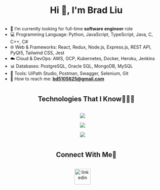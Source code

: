 <!--
**bd5105625/bd5105625** is a ✨ _special_ ✨ repository because its `README.md` (this file) appears on your GitHub profile.

Here are some ideas to get you started:
-->

<div id="user-content-toc">
  <ul align="center">
    <summary><h1 style="display: inline-block">Hi 👋, I'm Brad Liu </h1></summary>
  </ul>
</div>

<!--Intro part-->

- 🔭 I’m currently looking for full-time **software engineer** role 
- 💻 Programming Language: Python, JavaScript, TypeScript, Java, C, C++, C#
- 🌐 Web & Frameworks: React, Redux, Node.js, Express.js, REST API, PyQt5, Tailwind CSS, Jest
- ☁️ Cloud & DevOps: AWS, GCP, Kubernetes, Docker, Heroku, Jenkins
- 📊 Databases: PostgreSQL, Oracle SQL, MongoDB, MySQL
- 🔧 Tools: UiPath Studio, Postman, Swagger, Selenium, Git
- 💬 How to reach me: **bd5105625@gmail.com**

<!--Intro end-->


<!--h1 without bottom border-->
<div id="user-content-toc">
  <ul align="center">
    <summary><h2 style="display: inline-block">Technologies That I Know👨🏻‍💻</h2></summary>
  </ul>
</div>
<!--tech stack icons-->
<p align="center">
  <a href="https://skillicons.dev">
    <img src="https://skillicons.dev/icons?i=py,js,ts,java,c,cpp,cs,html,css&perline=14" />
  </a>
</p>
<p align="center">
  <a href="https://skillicons.dev">
    <img src="https://skillicons.dev/icons?i=react,redux,nodejs,expressjs,tailwind,babel,heroku,mongodb,postgres,mysql,sqlite,postman,qt&perline=14" />
  </a>
</p>
<p align="center">
  <a href="https://skillicons.dev">
    <img src="https://skillicons.dev/icons?i=aws,gcp,docker,kubernetes,jenkins,selenium,vscode&perline=14" />
  </a>
</p>


<!-- Connect with me -->
<!--h2 without bottom border-->
<div id="user-content-toc">
  <ul align="center">
    <summary><h2 style="display: inline-block">Connect With Me🤝</h2></summary>
  </ul>
</div>

<!--icons and links-->
<p align="center">
<a href="https://www.linkedin.com/in/bd5105625/" target="blank"><img align="center" src="https://user-images.githubusercontent.com/88904952/234979284-68c11d7f-1acc-4f0c-ac78-044e1037d7b0.png" alt="linkedin" height="50" width="50" /></a>
  
</p>

<!--<p><img align="center" src="https://github-readme-stats.vercel.app/api/top-langs?username=bd5105625&show_icons=true&locale=en&layout=compact" alt="bd5105625" /></p>-->
